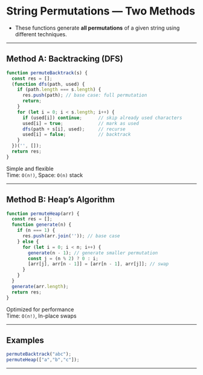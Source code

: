 #  String Permutations — Two Methods

- These functions generate **all permutations** of a given string using different techniques.

---

##  Method A: Backtracking (DFS)

```js
function permuteBacktrack(s) {
  const res = [];
  (function dfs(path, used) {
    if (path.length === s.length) {
      res.push(path); // base case: full permutation
      return;
    }
    for (let i = 0; i < s.length; i++) {
      if (used[i]) continue;      // skip already used characters
      used[i] = true;             // mark as used
      dfs(path + s[i], used);     // recurse
      used[i] = false;            // backtrack
    }
  })('', []);
  return res;
}
```

Simple and flexible  
 Time: `O(n!)`, Space: `O(n)` stack

---

##  Method B: Heap’s Algorithm

```js
function permuteHeap(arr) {
  const res = [];
  function generate(n) {
    if (n === 1) {
      res.push(arr.join('')); // base case
    } else {
      for (let i = 0; i < n; i++) {
        generate(n - 1); // generate smaller permutation
        const j = (n % 2) ? 0 : i;
        [arr[j], arr[n - 1]] = [arr[n - 1], arr[j]]; // swap
      }
    }
  }
  generate(arr.length);
  return res;
}
```

Optimized for performance  
 Time: `O(n!)`, In-place swaps

---

##  Examples

```js
permuteBacktrack("abc");
permuteHeap(["a","b","c"]);
```

---
